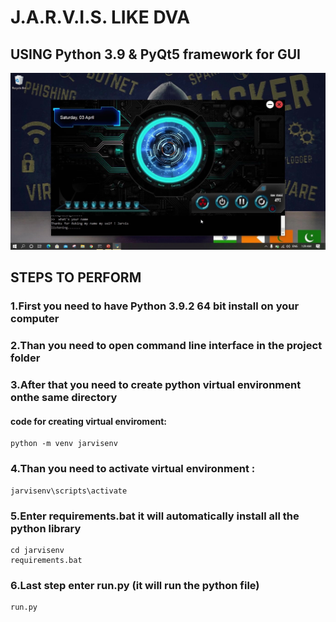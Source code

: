 # J.A.R.V.I.S. LIKE DVA 
## USING Python 3.9 & PyQt5 framework for GUI
[![IMAGE ALT TEXT HERE](lib/gui.jpg)](https://youtu.be/0YZgIWJo7n4)
## STEPS TO PERFORM
### 1.First you need to have Python 3.9.2 64 bit install on your computer
### 2.Than you need to open command line interface in the project folder
### 3.After that you need to create python virtual environment onthe same directory
#### code for creating virtual enviroment: 
    python -m venv jarvisenv
### 4.Than you need to activate virtual environment : 
    jarvisenv\scripts\activate
### 5.Enter requirements.bat it will automatically install all the python library
    cd jarvisenv
    requirements.bat
### 6.Last step enter run.py (it will run the python file)
    run.py
